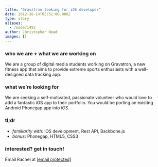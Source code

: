 ```yaml
---
title: "Gravatron looking for iOS developer"
date: 2012-10-14T05:51:00.000Z
type: story
aliases:
  - /node/1493
author: Christopher Head
images: []
---
```


<div class="field field-name-body field-type-text-with-summary field-label-hidden"><div class="field-items"><div class="field-item even"><h3>who we are + what we are working on</h3>
<p>We are a group of digital media students working on Gravatron, a new fitness app that aims to provide extreme sports enthusiasts with a well-designed data tracking app.</p>
<h3>what we&#x2019;re looking for</h3>
<p>We are seeking a self-motivated, passionate volunteer who would love to add a fantastic iOS app to their portfolio. You would be porting an existing Android Phonegap app into iOS.</p>
<h3>tl;dr</h3>
<ul>
<li><i>familiarity with</i>: iOS development, Rest API, Backbone.js</li>
<li><i>bonus</i>: Phonegap, HTML5, CSS3</li>
</ul>
<h3>interested? get in touch!</h3>
<p>Email Rachel at <a href="/cdn-cgi/l/email-protection#95e7f4f6fdf0f9cae1f0fad5f2fbe2f6bbf6f4"><span class="__cf_email__" data-cfemail="225043414a474e7d56474d62454c55410c4143">[email&#xA0;protected]</span></a></p>
</div></div></div>    <footer>
          </footer>
